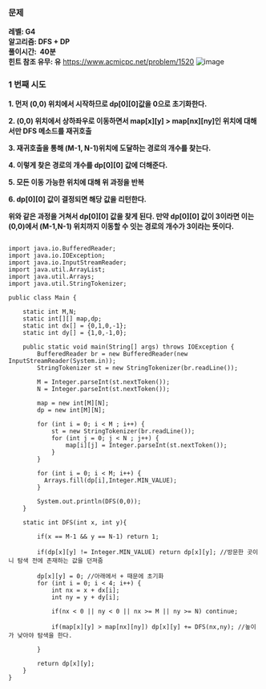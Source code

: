 ### **문제**         

**레벨: G4  
알고리즘: DFS + DP**   
**풀이시간:  40분   
힌트 참조 유무: 유**
https://www.acmicpc.net/problem/1520
![image](https://github.com/sunwon12/Today-I-Learn/assets/92251131/bd740ffe-84d6-4a07-941b-0c14b3aa4b6f)

### **1 번째 시도**   

**1\. 먼저 (0,0) 위치에서 시작하므로 dp\[0\]\[0\]값을 0으로 초기화한다.**

**2\. (0,0) 위치에서 상하좌우로 이동하면서 map\[x\]\[y\] > map\[nx\]\[ny\]인 위치에 대해서만 DFS 메소드를 재귀호출**

**3\. 재귀호출을 통해 (M-1, N-1)위치에 도달하는 경로의 개수를 찾는다.**

**4\. 이렇게 찾은 경로의 개수를 dp\[0\]\[0\] 값에 더해준다.**

**5\. 모든 이동 가능한 위치에 대해 위 과정을 반복**

**6\. dp\[0\]\[0\] 값이 결정되면 해당 값을 리턴한다.**

**위와 같은 과정을 거쳐서 dp\[0\]\[0\] 값을 찾게 된다. 만약 dp\[0\]\[0\] 값이 3이라면 이는 (0,0)에서 (M-1,N-1) 위치까지 이동할 수 잇는 경로의 개수가 3이라는 뜻이다.**

```

import java.io.BufferedReader;
import java.io.IOException;
import java.io.InputStreamReader;
import java.util.ArrayList;
import java.util.Arrays;
import java.util.StringTokenizer;

public class Main {

    static int M,N;
    static int[][] map,dp;
    static int dx[] = {0,1,0,-1};
    static int dy[] = {1,0,-1,0};

    public static void main(String[] args) throws IOException {
        BufferedReader br = new BufferedReader(new InputStreamReader(System.in));
        StringTokenizer st = new StringTokenizer(br.readLine());

        M = Integer.parseInt(st.nextToken());
        N = Integer.parseInt(st.nextToken());

        map = new int[M][N];
        dp = new int[M][N];

        for (int i = 0; i < M ; i++) {
            st = new StringTokenizer(br.readLine());
            for (int j = 0; j < N ; j++) {
                map[i][j] = Integer.parseInt(st.nextToken());
            }
        }

        for (int i = 0; i < M; i++) {
          Arrays.fill(dp[i],Integer.MIN_VALUE);
        }

        System.out.println(DFS(0,0));
    }

    static int DFS(int x, int y){

        if(x == M-1 && y == N-1) return 1;

        if(dp[x][y] != Integer.MIN_VALUE) return dp[x][y]; //방문한 곳이니 탐색 전에 존재하는 값을 던져줌

        dp[x][y] = 0; //아래에서 + 때문에 초기화
        for (int i = 0; i < 4; i++) {
            int nx = x + dx[i];
            int ny = y + dy[i];

            if(nx < 0 || ny < 0 || nx >= M || ny >= N) continue;

            if(map[x][y] > map[nx][ny]) dp[x][y] += DFS(nx,ny); //높이가 낮아야 탐색을 한다.

        }

        return dp[x][y];
    }
}
```

